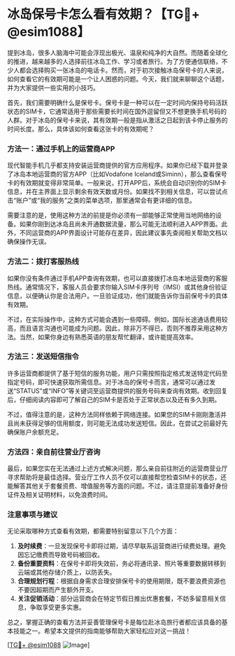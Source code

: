 # 冰岛保号卡怎么看有效期？【TG💪+ @esim1088】

提到冰岛，很多人脑海中可能会浮现出极光、温泉和纯净的大自然。而随着全球化的推进，越来越多的人选择前往冰岛工作、学习或者旅行。为了方便通信联络，不少人都会选择购买一张冰岛的电话卡。然而，对于初次接触冰岛保号卡的人来说，如何查看它的有效期可能是一个让人困惑的问题。今天，我们就来聊聊这个话题，并为大家提供一些实用的小技巧。

首先，我们需要明确什么是保号卡。保号卡是一种可以在一定时间内保持号码活跃状态的SIM卡，它通常适用于那些需要长时间在国外逗留但又不想更换手机号码的人群。对于冰岛的保号卡来说，其有效期一般是指从激活之日起到该卡停止服务的时间长度。那么，具体该如何查看这张卡的有效期呢？

### 方法一：通过手机上的运营商APP

现代智能手机几乎都支持安装运营商提供的官方应用程序。如果你已经下载并登录了冰岛本地运营商的官方APP（比如Vodafone Iceland或Siminn），那么查看保号卡的有效期就变得非常简单。一般来说，打开APP后，系统会自动识别你的SIM卡信息，并在主界面上显示剩余有效天数或月份。如果找不到相关信息，可以尝试点击“账户”或“我的服务”之类的菜单选项，那里通常会有更详细的信息。

需要注意的是，使用这种方法的前提是你必须有一部能够正常使用当地网络的设备。如果你刚到达冰岛且尚未开通数据流量，那么可能无法顺利进入APP界面。此外，不同运营商的APP界面设计可能存在差异，因此建议事先查阅相关帮助文档以确保操作无误。

### 方法二：拨打客服热线

如果你没有条件通过手机APP查询有效期，也可以直接拨打冰岛本地运营商的客服热线。通常情况下，客服人员会要求你输入SIM卡序列号（IMSI）或其他身份验证信息，以便确认你是合法用户。一旦验证成功，他们就能告诉你当前保号卡的具体有效期。

不过，在实际操作中，这种方式可能会遇到一些障碍。例如，国际长途通话费用较高，而且语言沟通也可能成为问题。因此，除非万不得已，否则不推荐采用这种方法。当然，如果你身边有熟悉英语的朋友帮忙翻译，或许能提高效率。

### 方法三：发送短信指令

许多运营商都提供了基于短信的服务功能，用户只需按照指定格式发送特定代码至指定号码，即可快速获取所需信息。对于冰岛的保号卡而言，通常可以通过发送“STATUS”或“INFO”等关键词至运营商提供的服务号码来查询有效期。收到回复后，仔细阅读内容即可了解自己的SIM卡是否处于正常状态以及还有多久到期。

不过，值得注意的是，这种方法同样依赖于网络连接。如果您的SIM卡刚刚激活并且尚未获得足够的信用额度，则可能无法成功发送短信。因此，在尝试之前最好先确保账户余额充足。

### 方法四：亲自前往营业厅咨询

最后，如果您实在无法通过上述方式解决问题，那么亲自前往附近的运营商营业厅寻求帮助将是最佳选择。营业厅工作人员不仅可以直接帮您检查SIM卡的状态，还能解答其他关于套餐资费、增值服务等方面的问题。不过，请注意提前准备好身份证件及相关证明材料，以免浪费时间。

### 注意事项与建议

无论采取哪种方式查看有效期，都需要特别留意以下几个方面：

1. **及时续费**：一旦发现保号卡即将过期，请尽早联系运营商进行续费处理。避免因忘记缴费而导致号码被回收。
2. **备份重要资料**：在保号卡即将失效前，务必将通讯录、照片等重要数据转移到云端或其他存储介质上，以防丢失。
3. **合理规划行程**：根据自身需求合理安排保号卡的使用期限，既不要浪费资源也不要因超期而产生额外开支。
4. **关注促销活动**：部分运营商会在特定节假日推出优惠套餐，不妨多留意相关信息，争取享受更多实惠。

总之，掌握正确的查看方法并妥善管理保号卡是每位赴冰岛旅行者都应该具备的基本技能之一。希望本文提供的指南能够帮助大家轻松应对这一挑战！

[[TG💪+ @esim1088](https://t.me/s/esim1088) ![Image](https://i.postimg.cc/4NQfJmqS/Snipaste-2025-05-13-00-14-12.png)]
